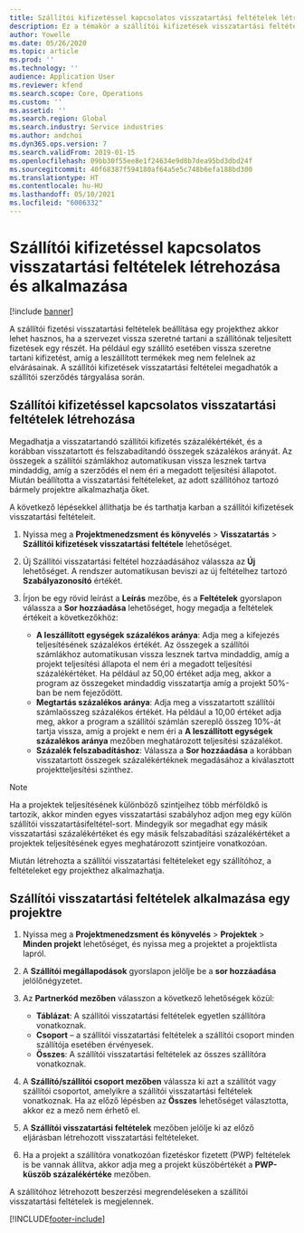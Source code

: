 ```yaml
---
title: Szállítói kifizetéssel kapcsolatos visszatartási feltételek létrehozása és alkalmazása
description: Ez a témakör a szállítói kifizetések visszatartási feltételeinek beállításával és karbantartásával kapcsolatban tartalmaz tájékoztatást.
author: Yowelle
ms.date: 05/26/2020
ms.topic: article
ms.prod: ''
ms.technology: ''
audience: Application User
ms.reviewer: kfend
ms.search.scope: Core, Operations
ms.custom: ''
ms.assetid: ''
ms.search.region: Global
ms.search.industry: Service industries
ms.author: andchoi
ms.dyn365.ops.version: 7
ms.search.validFrom: 2019-01-15
ms.openlocfilehash: 09bb30f55ee8e1f24634e9d8b7dea95bd3dbd24f
ms.sourcegitcommit: 40f68387f594180af64a5e5c748b6efa188bd300
ms.translationtype: HT
ms.contentlocale: hu-HU
ms.lasthandoff: 05/10/2021
ms.locfileid: "6006332"
---
```

# <a name="create-and-apply-vendor-payment-retention-terms"></a>Szállítói kifizetéssel kapcsolatos visszatartási feltételek létrehozása és alkalmazása

[!include [banner](../includes/banner.md)] 

A szállítói fizetési visszatartási feltételek beállítása egy projekthez akkor lehet hasznos, ha a szervezet vissza szeretné tartani a szállítónak teljesített fizetések egy részét. Ha például egy szállító esetében vissza szeretne tartani kifizetést, amíg a leszállított termékek meg nem felelnek az elvárásainak. A szállítói kifizetések visszatartási feltételei megadhatók a szállítói szerződés tárgyalása során.

## <a name="create-vendor-payment-retention-terms"></a>Szállítói kifizetéssel kapcsolatos visszatartási feltételek létrehozása

Megadhatja a visszatartandó szállítói kifizetés százalékértékét, és a korábban visszatartott és felszabadítandó összegek százalékos arányát. Az összegek a szállítói számlákhoz automatikusan vissza lesznek tartva mindaddig, amíg a szerződés el nem éri a megadott teljesítési állapotot. Miután beállította a visszatartási feltételeket, az adott szállítóhoz tartozó bármely projektre alkalmazhatja őket.

A következő lépésekkel állíthatja be és tarthatja karban a szállítói kifizetések visszatartási feltételeit. 

1. Nyissa meg a **Projektmenedzsment és könyvelés** > **Visszatartás** > **Szállítói kifizetések visszatartási feltétele** lehetőséget.
2. Új Szállítói visszatartási feltétel hozzáadásához válassza az **Új** lehetőséget. A rendszer automatikusan beviszi az új feltételhez tartozó **Szabályazonosító** értékét. 
3. Írjon be egy rövid leírást a **Leírás** mezőbe, és a **Feltételek** gyorslapon válassza a **Sor hozzáadása** lehetőséget, hogy megadja a feltételek értékeit a következőkhöz:

   - **A leszállított egységek százalékos aránya**: Adja meg a kifejezés teljesítésének százalékos értékét. Az összegek a szállítói számlákhoz automatikusan vissza lesznek tartva mindaddig, amíg a projekt teljesítési állapota el nem éri a megadott teljesítési százalékértéket. Ha például az 50,00 értéket adja meg, akkor a program az összegeket mindaddig visszatartja amíg a projekt 50%-ban be nem fejeződött.
   - **Megtartás százalékos aránya**: Adja meg a visszatartott szállítói számlaösszeg százalékos értékét. Ha például a 10,00 értéket adja meg, akkor a program a szállítói számlán szereplő összeg 10%-át tartja vissza, amíg a projekt e nem éri a **A leszállított egységek százalékos aránya** mezőben meghatározott teljesítési százalékot.
   - **Százalék felszabadításhoz**: Válassza a **Sor hozzáadása** a korábban visszatartott összegek százalékértéknek megadásához a kiválasztott projektteljesítési szinthez.

> [!NOTE]
> Ha a projektek teljesítésének különböző szintjeihez több mérföldkő is tartozik, akkor minden egyes visszatartási szabályhoz adjon meg egy külön szállítói visszatartásifeltétel-sort. Mindegyik sor megadhat egy másik visszatartási százalékértéket és egy másik felszabadítási százalékértéket a projektek teljesítésének egyes meghatározott szintjeire vonatkozóan.

Miután létrehozta a szállítói visszatartási feltételeket egy szállítóhoz, a feltételeket egy projekthez alkalmazhatja.

## <a name="apply-vendor-retention-terms-to-a-project"></a>Szállítói visszatartási feltételek alkalmazása egy projektre

1. Nyissa meg a **Projektmenedzsment és könyvelés** > **Projektek** > **Minden projekt** lehetőséget, és nyissa meg a projektet a projektlista lapról.
2. A **Szállítói megállapodások** gyorslapon jelölje be a **sor hozzáadása** jelölőnégyzetet.
3. Az **Partnerkód mezőben** válasszon a következő lehetőségek közül: 

   - **Táblázat**: A szállítói visszatartási feltételek egyetlen szállítóra vonatkoznak.
   - **Csoport** – a szállítói visszatartási feltételek a szállítói csoport minden szállítója esetében érvényesek.
   - **Összes**: A szállítói visszatartási feltételek az összes szállítóra vonatkoznak.

4. A **Szállító/szállítói csoport mezőben** válassza ki azt a szállítót vagy szállítói csoportot, amelyikre a szállítói visszatartási feltételek vonatkoznak. Ha az előző lépésben az **Összes** lehetőséget választotta, akkor ez a mező nem érhető el.
5. A **Szállítói visszatartási feltételek** mezőben jelölje ki az előző eljárásban létrehozott visszatartási feltételeket.
6. Ha a projekt a szállítóra vonatkozóan fizetéskor fizetett (PWP) feltételek is be vannak állítva, akkor adja meg a projekt küszöbértékét a **PWP-küszöb százalékértéke** mezőben.

A szállítóhoz létrehozott beszerzési megrendeléseken a szállítói visszatartási feltételek is megjelennek.


[!INCLUDE[footer-include](../includes/footer-banner.md)]